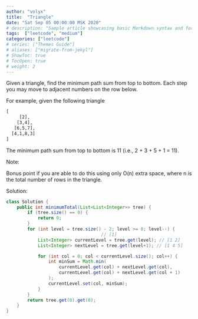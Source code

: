```yaml
---
author: "volyx"
title:  "Triangle"
date: "Sat Sep 05 00:00:00 MSK 2020"
# description: "Sample article showcasing basic Markdown syntax and formatting for HTML elements."
tags:  ["leetcode", "medium"]
categories: ["leetcode"]
# series: ["Themes Guide"]
# aliases: ["migrate-from-jekyl"]
# ShowToc: true
# TocOpen: true
# weight: 2
---
```


Given a triangle, find the minimum path sum from top to bottom. Each step you may move to adjacent numbers on the row below.

For example, given the following triangle

```txt
[
     [2],
    [3,4],
   [6,5,7],
  [4,1,8,3]
]
```

The minimum path sum from top to bottom is 11 (i.e., 2 + 3 + 5 + 1 = 11).

Note:

Bonus point if you are able to do this using only O(n) extra space, where n is the total number of rows in the triangle.

Solution:

```java
class Solution {
    public int minimumTotal(List<List<Integer>> tree) {
        if (tree.size() == 0) {
            return 0;
        }
        for (int level = tree.size() - 2; level >= 0; level--) {
                                    // [1]
            List<Integer> currentLevel = tree.get(level); // [1 2]
            List<Integer> nextLevel = tree.get(level+1); // [1 4 5]

            for (int col = 0; col < currentLevel.size(); col++) {
                int minSum = Math.min(
                    currentLevel.get(col) + nextLevel.get(col),
                    currentLevel.get(col) + nextLevel.get(col + 1)
                );
                currentLevel.set(col, minSum);
            }
        }
        return tree.get(0).get(0);
    }
}
